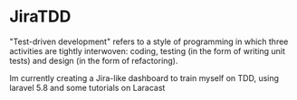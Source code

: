 # JiraTDD

"Test-driven development" refers to a style of programming in which three activities are tightly interwoven: coding, testing (in the form of writing unit tests) and design (in the form of refactoring).

Im currently creating a Jira-like dashboard to train myself on TDD, using laravel 5.8 and some tutorials on Laracast
